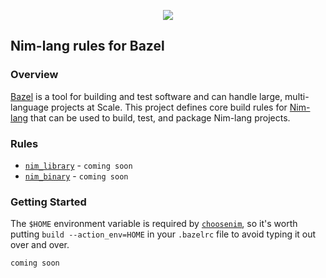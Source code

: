 <p align="center">
  <img src="/logo.png"/>
</p>

## Nim-lang rules for Bazel

### Overview

[Bazel](https://bazel.build/) is a tool for building and test software and can handle large, multi-language projects at Scale.
This project defines core build rules for [Nim-lang](https://nim-lang.org/) that can be used to build, test, and package Nim-lang projects.

### Rules

* [`nim_library`]() - `coming soon`
* [`nim_binary`]() - `coming soon`

### Getting Started

The `$HOME` environment variable is required by [`choosenim`](https://github.com/dom96/choosenim), so it's worth
putting `build --action_env=HOME` in your `.bazelrc` file to avoid typing it out over and over.

`coming soon`
